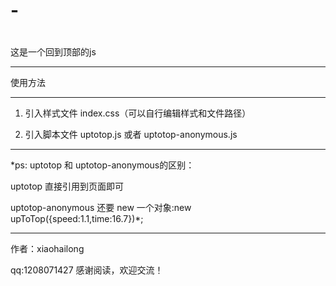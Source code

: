 # -
#
这是一个回到顶部的js

-------

使用方法

-------

1.   引入样式文件 index.css（可以自行编辑样式和文件路径）

2.   引入脚本文件 uptotop.js 或者 uptotop-anonymous.js
-------
*ps: uptotop 和 uptotop-anonymous的区别：
 
uptotop 直接引用到页面即可
 
uptotop-anonymous 还要 new 一个对象:new upToTop({speed:1.1,time:16.7})*;

-------
作者：xiaohailong

qq:1208071427 感谢阅读，欢迎交流！
